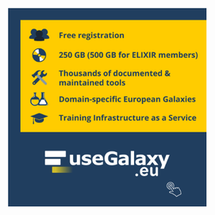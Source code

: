 <!-- Color palette: https://www.color-hex.com/color-palette/9983 -->

[<img src="eu_banner.png" alt="drawing" style="width:400px; float:right; margin:10px;"/>](https://usegalaxy.eu/)

